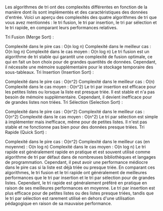 Les algorithmes de tri ont des complexités différentes en fonction de la manière dont ils sont implémentés et des caractéristiques des données d'entrée.
Voici un aperçu des complexités des quatre algorithmes de tri que vous avez mentionnés : le tri fusion, le tri par insertion, le tri par sélection et le tri rapide, en comparant leurs performances relatives.

Tri Fusion (Merge Sort) :

Complexité dans le pire cas : O(n log n)
Complexité dans le meilleur cas : O(n log n)
Complexité dans le cas moyen : O(n log n)
Le tri fusion est un algorithme de tri stable qui garantit une complexité de fusion optimale, ce qui en fait un bon choix pour de grandes quantités de données. 
Cependant, il nécessite une mémoire supplémentaire pour le stockage temporaire des sous-tableaux.
Tri Insertion (Insertion Sort) :

Complexité dans le pire cas : O(n^2)
Complexité dans le meilleur cas : O(n)
Complexité dans le cas moyen : O(n^2)
Le tri par insertion est efficace pour les petites listes ou lorsque la liste est presque triée. Il est stable et n'a pas besoin de mémoire supplémentaire.
Cependant, il devient inefficace pour de grandes listes non triées.
Tri Sélection (Selection Sort) :

Complexité dans le pire cas : O(n^2)
Complexité dans le meilleur cas : O(n^2)
Complexité dans le cas moyen : O(n^2)
Le tri par sélection est simple à implémenter mais inefficace, même pour de petites listes.
Il n'est pas stable et ne fonctionne pas bien pour des données presque triées.
Tri Rapide (Quick Sort) :

Complexité dans le pire cas : O(n^2)
Complexité dans le meilleur cas (en moyenne) : O(n log n)
Complexité dans le cas moyen : O(n log n)
Le tri rapide est généralement rapide en pratique et est souvent utilisé comme algorithme de tri par défaut dans de nombreuses bibliothèques et langages de programmation. 
Cependant, il peut avoir une performance médiocre dans le pire cas si la liste est déjà triée ou presque triée.
En comparant ces algorithmes, le tri fusion et le tri rapide ont généralement de meilleures performances que le tri par insertion et le tri par sélection pour de grandes listes. 
Cependant, le tri rapide est généralement préféré en pratique en raison de ses meilleures performances en moyenne. 
Le tri par insertion est plus efficace pour de petites listes ou des listes presque triées, tandis que le tri par sélection est rarement utilisé en dehors d'une utilisation pédagogique en raison de sa mauvaise performance.

